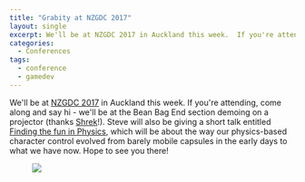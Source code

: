 ```yaml
---
title: "Grabity at NZGDC 2017"
layout: single
excerpt: We'll be at NZGDC 2017 in Auckland this week.  If you're attending, come along and say hi!
categories:
  - Conferences
tags:
  - conference
  - gamedev
---
```


We'll be at [NZGDC 2017](http://www.nz-gdc.com/) in Auckland this week.  If you're attending, come along and say hi - we'll be at the Bean Bag End section demoing on a projector (thanks [Shrek](https://www.facebook.com/astrdiaries/)!).  Steve will also be giving a short talk entitled [Finding the fun in Physics](http://sched.co/Bo8Y), which will be about the way our physics-based character control evolved from barely mobile capsules in the early days to what we have now.  Hope to see you there!

<figure>
    <a href="https://cdn.schd.ws/nzgdc17/img/logo.png?1501975137"><img src="https://cdn.schd.ws/nzgdc17/img/logo.png?1501975137"></a>
</figure>

